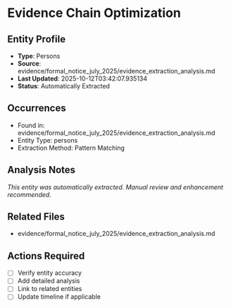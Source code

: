 # Evidence Chain Optimization

## Entity Profile
- **Type**: Persons
- **Source**: evidence/formal_notice_july_2025/evidence_extraction_analysis.md
- **Last Updated**: 2025-10-12T03:42:07.935134
- **Status**: Automatically Extracted

## Occurrences
- Found in: evidence/formal_notice_july_2025/evidence_extraction_analysis.md
- Entity Type: persons
- Extraction Method: Pattern Matching

## Analysis Notes
*This entity was automatically extracted. Manual review and enhancement recommended.*

## Related Files
- evidence/formal_notice_july_2025/evidence_extraction_analysis.md

## Actions Required
- [ ] Verify entity accuracy
- [ ] Add detailed analysis
- [ ] Link to related entities
- [ ] Update timeline if applicable
